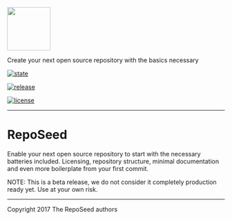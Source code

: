 <img src="https://github.com/okkur/reposeed/master/docs/img/logo.svg" width="100">

Create your next open source repository with the basics necessary


[![state](https://img.shields.io/badge/state-beta-blue.svg)]()

[![release](https://img.shields.io/github/release/okkur/reposeed.svg)](https://github.com/okkur/reposeed/releases)

[![license](https://img.shields.io/github/license/okkur/reposeed.svg)](LICENSE)


----

# RepoSeed
Enable your next open source repository to start with the necessary batteries included.
Licensing, repository structure, minimal documentation and even more boilerplate from your first commit.


NOTE: This is a beta release, we do not consider it completely production ready yet. Use at your own risk.


----

Copyright 2017 The RepoSeed authors
